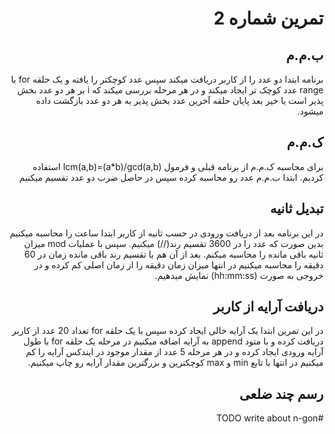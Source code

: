 <div style="direction:rtl">


# تمرین شماره 2
## ب.م.م

برنامه ابتدا دو عدد را از کاربر دریافت میکند سپس عدد کوچکتر را یافته و یک حلقه for با range عدد کوچک تر ایجاد میکند و در هر مرحله بررسی میکند که i بر هر دو عدد بخش پذیر است یا خیر بعد پایان حلقه آخرین عدد بخش پذیر به هر دو عدد بازگشت داده میشود.

## ک.م.م

برای محاسبه ک.م.م از برنامه قبلی و فرمول lcm(a,b)=(a*b)/gcd(a,b) استفاده کردیم.
ابتدا ب.م.م عدد رو محاسبه کرده سپس در حاصل ضرب دو عدد تقسیم میکنیم

## تبدیل ثانیه
در این برنامه بعد از دریافت ورودی در حسب ثانیه از کاربر ابتدا ساعت را محاسبه میکنیم بدین صورت که عدد را در 3600 تقسیم رند(//) میکنیم.
سپس با عملیات mod میزان ثانیه باقی مانده را محاسبه میکنم.
بعد از آن هم با تقسیم رند باقی مانده زمان در 60 دقیقه را محاسبه میکنیم
در انتها میزان زمان دقیقه را از زمان اصلی کم کرده و در خروجی به صورت (hh:mm:ss) نمایش میدهیم.

## دریافت آرایه از کاربر
در این تمرین ابتدا یک آرایه خالی ایجاد کرده سپس با یک حلقه for تعداد 20 عدد از کاربر دریافت کرده و با متود append به آرایه اضافه میکنیم
در مرحله یک حلقه for با طول آرایه ورودی ایجاد کرده و در هر مرحله 5 عدد از مقدار موجود در ایندکس آرایه را کم میکنیم
در انتها با تابع min و max کوچکترین و بزرگترین مقدار آرایه رو چاپ میکنیم.

## رسم چند ضلعی


#TODO write about n-gon
</div>
